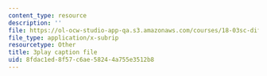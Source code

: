 ```yaml
---
content_type: resource
description: ''
file: https://ol-ocw-studio-app-qa.s3.amazonaws.com/courses/18-03sc-differential-equations-fall-2011/8fdac1ed8f57c6ae58244a755e3512b8_EWWw0jryj1A.srt
file_type: application/x-subrip
resourcetype: Other
title: 3play caption file
uid: 8fdac1ed-8f57-c6ae-5824-4a755e3512b8
---
```

